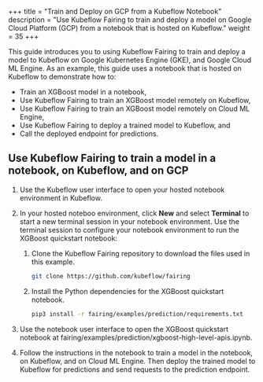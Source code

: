 +++
title = "Train and Deploy on GCP from a Kubeflow Notebook"
description = "Use Kubeflow Fairing to train and deploy a model on Google Cloud Platform (GCP) from a notebook that is hosted on Kubeflow."
weight = 35
+++

This guide introduces you to using Kubeflow Fairing to train and deploy a
model to Kubeflow on Google Kubernetes Engine (GKE), and Google Cloud ML Engine.
As an example, this guide uses a notebook that is hosted on Kubeflow to
demonstrate how to:

*  Train an XGBoost model in a notebook,
*  Use Kubeflow Fairing to train an XGBoost model remotely on Kubeflow,
*  Use Kubeflow Fairing to train an XGBoost model remotely on Cloud ML Engine, 
*  Use Kubeflow Fairing to deploy a trained model to Kubeflow, and
*  Call the deployed endpoint for predictions.

## Use Kubeflow Fairing to train a model in a notebook, on Kubeflow, and on GCP

1.  Use the Kubeflow user interface to open your hosted notebook environment
    in Kubeflow.

1.  In your hosted noteboo environment, click **New** and select **Terminal**
    to start a new terminal session in your notebook environment. Use the
    terminal session to configure your notebook environment to run the XGBoost
    quickstart notebook:

    1.  Clone the Kubeflow Fairing repository to download the files used in
        this example.

        ```bash
        git clone https://github.com/kubeflow/fairing 
        ```

    1.  Install the Python dependencies for the XGBoost quickstart notebook.

        ```bash
        pip3 install -r fairing/examples/prediction/requirements.txt
        ```

1.  Use the notebook user interface to open the XGBoost quickstart notebook
    at fairing/examples/prediction/xgboost-high-level-apis.ipynb.

1.  Follow the instructions in the notebook to train a model in the
    notebook, on Kubeflow, and on Cloud ML Engine. Then deploy the
    trained model to Kubeflow for predictions and send requests to
    the prediction endpoint.

